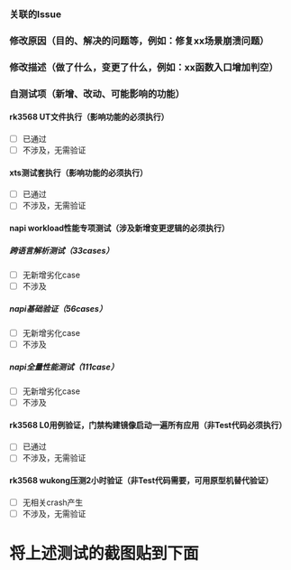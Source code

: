 ### 关联的Issue

### 修改原因（目的、解决的问题等，例如：修复xx场景崩溃问题）

### 修改描述（做了什么，变更了什么，例如：xx函数入口增加判空）

### 自测试项（新增、改动、可能影响的功能）
#### rk3568 UT文件执行（影响功能的必须执行）
- [ ] 已通过 
- [ ] 不涉及，无需验证
#### xts测试套执行（影响功能的必须执行）
- [ ] 已通过
- [ ] 不涉及，无需验证
#### napi workload性能专项测试（涉及新增变更逻辑的必须执行）
##### 跨语言解析测试（33cases）
- [ ] 无新增劣化case
- [ ] 不涉及
##### napi基础验证（56cases）
- [ ] 无新增劣化case
- [ ] 不涉及
##### napi全量性能测试（111case）
- [ ] 无新增劣化case
- [ ] 不涉及
#### rk3568 L0用例验证，门禁构建镜像启动一遍所有应用（非Test代码必须执行）
- [ ] 已通过
- [ ] 不涉及，无需验证
#### rk3568 wukong压测2小时验证（非Test代码需要，可用原型机替代验证）
- [ ] 无相关crash产生
- [ ] 不涉及，无需验证

# 将上述测试的截图贴到下面